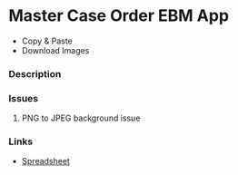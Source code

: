 # Master Case Order EBM App
- Copy & Paste
- Download Images

### Description

### Issues
1. PNG to JPEG background issue

### Links
- [Spreadsheet](https://docs.google.com/spreadsheets/d/1-qXXZxBslNiSxPV1QLmXfV-mCUxBKNT7B94P_fvRk60/edit#gid=0)